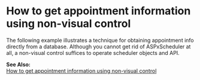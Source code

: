 # How to get appointment information using non-visual control


<p>The following example illustrates a technique for obtaining appointment info directly from a database. Although you cannot get rid of ASPxScheduler at all, a non-visual control suffices to operate scheduler objects and API. </p><p><strong>See Also:</strong><br />
<a href="https://www.devexpress.com/Support/Center/p/K18093">How to get appointment information using non-visual control</a></p>

<br/>


